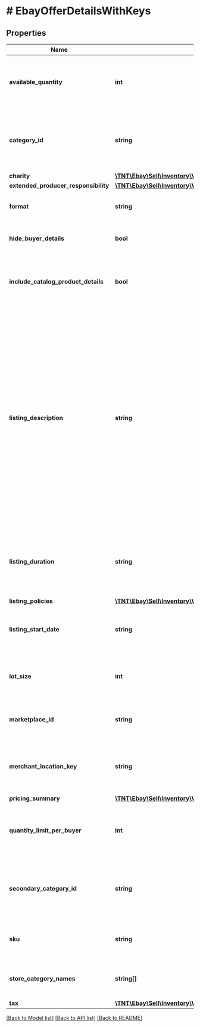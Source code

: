 # # EbayOfferDetailsWithKeys

## Properties

Name | Type | Description | Notes
------------ | ------------- | ------------- | -------------
**available_quantity** | **int** | This integer value sets the quantity of the inventory item (specified by the &lt;strong&gt;sku&lt;/strong&gt; value) that will be available for purchase by buyers shopping on the eBay site specified in the &lt;strong&gt;marketplaceId&lt;/strong&gt; field. Quantity must be set to &lt;code&gt;1&lt;/code&gt; or more in order for the inventory item to be purchasable, but this field is not necessarily required, even for published offers, if the general quantity of the inventory item has already been set in the inventory item record.&lt;br/&gt;&lt;br/&gt; For auction listings, this value must be &lt;code&gt;1&lt;/code&gt;. | [optional]
**category_id** | **string** | The unique identifier of the eBay category that the product will be listed under. This field is not immediately required upon creating an offer, but will be required before publishing the offer. Sellers can use the &lt;a href&#x3D;\&quot;https://developer.ebay.com/api-docs/commerce/taxonomy/resources/category_tree/methods/getCategorySuggestions\&quot; target&#x3D;\&quot;_blank\&quot;&gt;getCategorySuggestions&lt;/a&gt; method of the Taxonomy API to retrieve suggested category ID values. The seller passes in a query string like \&quot;&lt;em&gt;iPhone 6&lt;/em&gt;\&quot;, and category ID values for suggested categories are returned in the response. | [optional]
**charity** | [**\TNT\Ebay\Sell\Inventory\V1\Model\Charity**](Charity.md) |  | [optional]
**extended_producer_responsibility** | [**\TNT\Ebay\Sell\Inventory\V1\Model\ExtendedProducerResponsibility**](ExtendedProducerResponsibility.md) |  | [optional]
**format** | **string** | This enumerated value indicates the listing format of the offer. &lt;br/&gt;&lt;br/&gt;Supported values are &lt;code&gt;FIXED_PRICE&lt;/code&gt; and &lt;code&gt;AUCTION&lt;/code&gt;. For implementation help, refer to &lt;a href&#x3D;&#39;https://developer.ebay.com/api-docs/sell/inventory/types/slr:FormatTypeEnum&#39;&gt;eBay API documentation&lt;/a&gt; | [optional]
**hide_buyer_details** | **bool** | This field is included and set to &lt;code&gt;true&lt;/code&gt; if the seller wishes to create a private listing. &lt;br&gt;&lt;br&gt; Sellers may want to use this option when they believe that a listing&#39;s potential bidders/buyers would not want their obfuscated user IDs (and feedback scores) exposed to other users. | [optional]
**include_catalog_product_details** | **bool** | This field indicates whether or not eBay product catalog details are applied to a listing. A value of &lt;code&gt;true&lt;/code&gt; indicates the listing corresponds to the eBay product associated with the provided product identifier. The product identifier is provided in &lt;strong&gt;createOrReplaceInventoryItem&lt;/strong&gt;.&lt;br/&gt;&lt;br/&gt; &lt;strong&gt;Default:&lt;/strong&gt; true&lt;p&gt;&lt;span class&#x3D;\&quot;tablenote\&quot;&gt;&lt;strong&gt;Note:&lt;/strong&gt; Though the &lt;strong&gt;includeCatalogProductDetails&lt;/strong&gt; parameter is not required to be submitted in the request, the parameter defaults to &lt;code&gt;true&lt;/code&gt; if omitted.&lt;/span&gt;&lt;/p&gt; | [optional]
**listing_description** | **string** | The text in this field is (published offers), or will become (unpublished offers) the description of the eBay listing. This field is not immediately required for an unpublished offer, but will be required before publishing the offer. Note that if the &lt;strong&gt;listingDescription&lt;/strong&gt; field was omitted in the &lt;strong&gt;createOffer&lt;/strong&gt; call for the offer, the offer entity should have picked up the text provided in the &lt;strong&gt;product.description&lt;/strong&gt; field of the inventory item record, or if the inventory item is part of a group, the offer entity should have picked up the text provided in the &lt;strong&gt;description&lt;/strong&gt; field of the inventory item group record.&lt;br/&gt;&lt;br/&gt;HTML tags and markup can be used in listing descriptions, but each character counts toward the max length limit.&lt;br/&gt;&lt;br/&gt;&lt;span class&#x3D;\&quot;tablenote\&quot;&gt; &lt;strong&gt;Note:&lt;/strong&gt; To ensure that their short listing description is optimized when viewed on mobile devices, sellers should strongly consider using eBay&#39;s &lt;a href&#x3D;\&quot;https://pages.ebay.com/sell/itemdescription/customizeyoursummary.html\&quot; target&#x3D;\&quot;_blank\&quot;&gt;View Item description summary feature&lt;/a&gt; when listing their items. Keep in mind that the &#39;short&#39; listing description is what prospective buyers first see when they view the listing on a mobile device. The &#39;full&#39; listing description is also available to mobile users when they click on the short listing description, but the full description is not automatically optimized for viewing in mobile devices, and many users won&#39;t even drill down to the full description.&lt;br&gt;&lt;br&gt; Using HTML div and span tag attributes, this feature allows sellers to customize and fully control the short listing description that is displayed to prospective buyers when viewing the listing on a mobile device. The short listing description on mobile devices is limited to 800 characters, and whenever the full listing description (provided in this field, in UI, or seller tool) exceeds this limit, eBay uses a special algorithm to derive the best possible short listing description within the 800-character limit. However, due to some short listing description content being removed, it is definitely not ideal for the seller, and could lead to a bad buyer experience and possibly to a Significantly not as described (SNAD) case, since the buyer may not get complete details on the item when viewing the short listing description. See the eBay help page for more details on using the HTML div and span tags.&lt;/span&gt;&lt;br&gt;&lt;br&gt;&lt;strong&gt;Max length&lt;/strong&gt;: 500000 (which includes HTML markup/tags) | [optional]
**listing_duration** | **string** | This field indicates the number of days that the listing will be active. For fixed-price listings, this value must be set to &lt;code&gt;GTC&lt;/code&gt;, but auction listings support different listing durations.&lt;br /&gt;&lt;br /&gt; The GTC (Good &#39;Til Cancelled) listings are automatically renewed each calendar month until the seller decides to end the listing.&lt;br /&gt;&lt;br /&gt;&lt;span class&#x3D;\&quot;tablenote\&quot;&gt; &lt;strong&gt;Note:&lt;/strong&gt; If the listing duration expires for an auction offer without a winning bidder, the listing then becomes available as a fixed-price offer and listing duration will be &lt;code&gt;GTC&lt;/code&gt;.&lt;/span&gt; For implementation help, refer to &lt;a href&#x3D;&#39;https://developer.ebay.com/api-docs/sell/inventory/types/slr:ListingDurationEnum&#39;&gt;eBay API documentation&lt;/a&gt; | [optional]
**listing_policies** | [**\TNT\Ebay\Sell\Inventory\V1\Model\ListingPolicies**](ListingPolicies.md) |  | [optional]
**listing_start_date** | **string** | This field can be used if the seller wants to specify a time in the future that the listing will become active on eBay. The timestamp supplied in this field should be in UTC format, and it should be far enough in the future so that the seller will have enought time to publish the listing with the &lt;strong&gt;publishOffer&lt;/strong&gt; method.&lt;br&gt;&lt;br&gt; This field is optional. If this field is not provided, the listing starts immediately after a successful &lt;strong&gt;publishOffer&lt;/strong&gt; method. | [optional]
**lot_size** | **int** | This field is only applicable if the listing is a lot listing. A lot listing is a listing that has multiple quantity of the same item, such as four identical tires being sold as a single offer, or it can be a mixed lot of similar items, such as used clothing items or an assortment of baseball cards. Whether the lot listing involved identical items or a mixed lot, the integer value passed into this field is the total number of items in the lot. Lots can be used for auction and fixed-price listings. | [optional]
**marketplace_id** | **string** | This enumeration value is the unique identifier of the eBay site for which the offer will be made available. See &lt;strong&gt;MarketplaceEnum&lt;/strong&gt; for the list of supported enumeration values. This field is required. For implementation help, refer to &lt;a href&#x3D;&#39;https://developer.ebay.com/api-docs/sell/inventory/types/slr:MarketplaceEnum&#39;&gt;eBay API documentation&lt;/a&gt; | [optional]
**merchant_location_key** | **string** | The unique identifier of a merchant&#39;s inventory location (where the inventory item in the offer is located). A &lt;strong&gt;merchantLocationKey&lt;/strong&gt; value is established when the merchant creates an inventory location using the &lt;strong&gt;createInventoryLocation&lt;/strong&gt; call. To get more information about inventory locations, the &lt;strong&gt;getInventoryLocation&lt;/strong&gt; call can be used.&lt;br/&gt;&lt;br/&gt;This field is not initially required upon first creating an offer, but will become required before an offer can be published.&lt;br/&gt;&lt;br/&gt;&lt;b&gt;Max length&lt;/b&gt;: 36 | [optional]
**pricing_summary** | [**\TNT\Ebay\Sell\Inventory\V1\Model\PricingSummary**](PricingSummary.md) |  | [optional]
**quantity_limit_per_buyer** | **int** | This field is only applicable and set if the seller wishes to set a restriction on the purchase quantity per seller. If this field is set by the seller for the offer, then each distinct buyer may purchase up to, but not exceed the quantity specified for this field. So, if this field&#39;s value is &lt;code&gt;5&lt;/code&gt;, each buyer may purchase between one to five of these products, and the purchases can occur in one multiple-quantity purchase, or over multiple transactions. If a buyer attempts to purchase one or more of these products, and the cumulative quantity will take the buyer beyond the quantity limit, that buyer will be blocked from that purchase. &lt;br/&gt; | [optional]
**secondary_category_id** | **string** | The unique identifier for a secondary category. This field is applicable if the seller decides to list the item under two categories. Sellers can use the &lt;a href&#x3D;\&quot;/api-docs/commerce/taxonomy/resources/category_tree/methods/getCategorySuggestions\&quot; target&#x3D;\&quot;_blank\&quot;&gt;getCategorySuggestions&lt;/a&gt; method of the Taxonomy API to retrieve suggested category ID values. A fee may be charged when adding a secondary category to a listing. &lt;br/&gt;&lt;br/&gt;&lt;span class&#x3D;\&quot;tablenote\&quot;&gt;&lt;strong&gt;Note:&lt;/strong&gt; You cannot list &lt;strong&gt;US eBay Motors&lt;/strong&gt; vehicles in two categories. However, you can list &lt;strong&gt;Parts &amp; Accessories&lt;/strong&gt; in two categories.&lt;/span&gt; | [optional]
**sku** | **string** | This is the seller-defined SKU value of the product that will be listed on the eBay site (specified in the &lt;strong&gt;marketplaceId&lt;/strong&gt; field). Only one offer (in unpublished or published state) may exist for each &lt;strong&gt;sku&lt;/strong&gt;/&lt;strong&gt;marketplaceId&lt;/strong&gt;/&lt;strong&gt;format&lt;/strong&gt; combination. This field is required.&lt;br/&gt;&lt;br/&gt;&lt;strong&gt;Max Length&lt;/strong&gt;: 50&lt;br/&gt; | [optional]
**store_category_names** | **string[]** | This container is used if the seller would like to place the inventory item into one or two eBay store categories that the seller has set up for their eBay store. The string value(s) passed in to this container will be the full path(s) to the eBay store categories, as shown below:&lt;br&gt; &lt;pre&gt;&lt;code&gt;\&quot;storeCategoryNames\&quot;: [&lt;br/&gt; \&quot;/Fashion/Men/Shirts\&quot;, &lt;br/&gt; \&quot;/Fashion/Men/Accessories\&quot; ], &lt;/pre&gt;&lt;/code&gt; | [optional]
**tax** | [**\TNT\Ebay\Sell\Inventory\V1\Model\Tax**](Tax.md) |  | [optional]

[[Back to Model list]](../../README.md#models) [[Back to API list]](../../README.md#endpoints) [[Back to README]](../../README.md)
